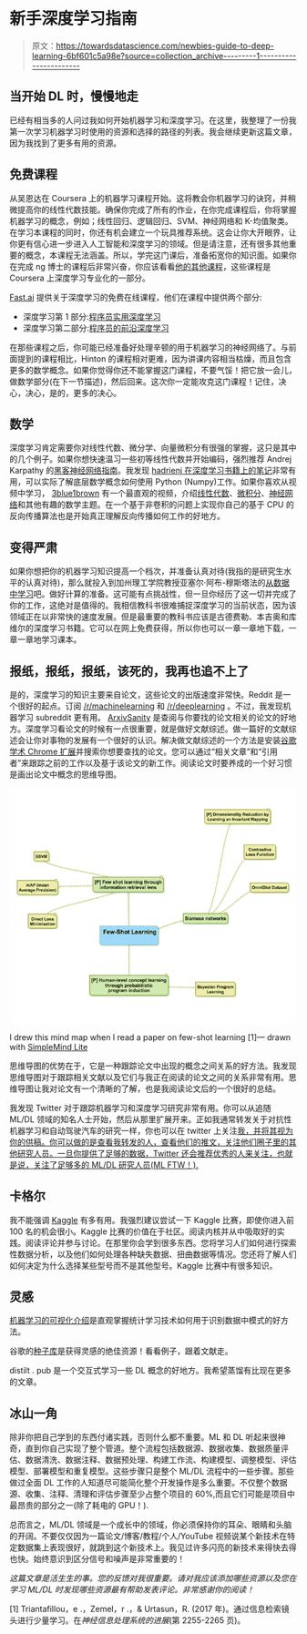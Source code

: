 # 新手深度学习指南

> 原文：<https://towardsdatascience.com/newbies-guide-to-deep-learning-6bf601c5a98e?source=collection_archive---------1----------------------->

## 当开始 DL 时，慢慢地走

已经有相当多的人问过我如何开始机器学习和深度学习。在这里，我整理了一份我第一次学习机器学习时使用的资源和选择的路径的列表。我会继续更新这篇文章，因为我找到了更多有用的资源。

## 免费课程

从吴恩达在 Coursera 上的机器学习课程开始。这将教会你机器学习的诀窍，并稍微提高你的线性代数技能。确保你完成了所有的作业，在你完成课程后，你将掌握机器学习的概念，例如；线性回归、逻辑回归、SVM、神经网络和 K-均值聚类。在学习本课程的同时，你还有机会建立一个玩具推荐系统。这会让你大开眼界，让你更有信心进一步进入人工智能和深度学习的领域。但是请注意，还有很多其他重要的概念，本课程无法涵盖。所以，学完这门课后，准备拓宽你的知识面。如果你在完成 ng 博士的课程后非常兴奋，你应该看看[他的其他课程](https://www.coursera.org/specializations/deep-learning)，这些课程是 Coursera 上深度学习专业化的一部分。

[Fast.ai](http://www.fast.ai/) 提供关于深度学习的免费在线课程，他们在课程中提供两个部分:

*   深度学习第 1 部分:[程序员实用深度学习](http://course.fast.ai/)
*   深度学习第二部分:[程序员的前沿深度学习](http://course.fast.ai/part2.html)

在那些课程之后，你可能已经准备好处理辛顿的用于机器学习的神经网络了。与前面提到的课程相比，Hinton 的课程相对更难，因为讲课内容相当枯燥，而且包含更多的数学概念。如果你觉得你还不能掌握这门课程，不要气馁！把它放一会儿，做数学部分(在下一节描述)，然后回来。这次你一定能攻克这门课程！记住，决心，决心，是的，更多的决心。

## 数学

深度学习肯定需要你对线性代数、微分学、向量微积分有很强的掌握，这只是其中的几个例子。如果你想快速温习一些初等线性代数并开始编码，强烈推荐 Andrej Karpathy 的[黑客神经网络指南](http://karpathy.github.io/neuralnets/)。我发现 [hadrienj 在深度学习书籍上的笔记](https://github.com/hadrienj/deepLearningBook-Notes)非常有用，可以实际了解底层数学概念如何使用 Python (Numpy)工作。如果你喜欢从视频中学习， [3blue1brown](https://www.youtube.com/channel/UCYO_jab_esuFRV4b17AJtAw) 有一个最直观的视频，介绍[线性代数](https://www.youtube.com/playlist?list=PLZHQObOWTQDPD3MizzM2xVFitgF8hE_ab)、[微积分](https://www.youtube.com/playlist?list=PLZHQObOWTQDMsr9K-rj53DwVRMYO3t5Yr)、[神经网络](https://www.youtube.com/playlist?list=PLZHQObOWTQDNU6R1_67000Dx_ZCJB-3pi)和其他有趣的数学主题。在一个基于非卷积的问题上实现你自己的基于 CPU 的反向传播算法也是开始真正理解反向传播如何工作的好地方。

## 变得严肃

如果你想把你的机器学习知识提高一个档次，并准备认真对待(我指的是研究生水平的认真对待)，那么就投入到加州理工学院教授亚塞尔·阿布-穆斯塔法的[从数据中学习](http://www.work.caltech.edu/telecourse.html)吧。做好计算的准备。这可能有点挑战性，但一旦你经历了这一切并完成了你的工作，这绝对是值得的。我相信教科书很难捕捉深度学习的当前状态，因为该领域正在以非常快的速度发展。但是最重要的教科书应该是古德费勒、本吉奥和库维尔的深度学习书籍。它可以在网上免费获得，所以你也可以一章一章地下载，一章一章地学习课本。

## 报纸，报纸，报纸，该死的，我再也追不上了

是的，深度学习的知识主要来自论文，这些论文的出版速度非常快。Reddit 是一个很好的起点。订阅 [/r/machinelearning](https://www.reddit.com/r/MachineLearning/) 和 [/r/deeplearning](https://www.reddit.com/r/deeplearning/) 。不过，我发现机器学习 subreddit 更有用。 [ArxivSanity](http://www.arxiv-sanity.com/) 是查阅与你要找的论文相关的论文的好地方。深度学习看论文的时候有一点很重要，就是做好文献综述。做一篇好的文献综述会让你对事物的发展有一个很好的认识。解决做文献综述的一个方法是安装[谷歌学术 Chrome 扩展](https://chrome.google.com/webstore/detail/google-scholar-button/ldipcbpaocekfooobnbcddclnhejkcpn)并搜索你想要查找的论文。您可以通过“相关文章”和“引用者”来跟踪之前的工作以及基于该论文的新工作。阅读论文时要养成的一个好习惯是画出论文中概念的思维导图。

![](img/4727fd0e9b184ab26ec2e5dbeae4897d.png)

I drew this mind map when I read a paper on few-shot learning [1]— drawn with [SimpleMind Lite](https://simplemind.eu/)

思维导图的优势在于，它是一种跟踪论文中出现的概念之间关系的好方法。我发现思维导图对于跟踪相关文献以及它们与我正在阅读的论文之间的关系非常有用。思维导图让我对论文有一个清晰的了解，也是我阅读论文后的一个很好的总结。

我发现 Twitter 对于跟踪机器学习和深度学习研究非常有用。你可以从追随 ML/DL 领域的知名人士开始，然后从那里扩展开来。正如我通常转发关于对抗性机器学习和自动驾驶汽车的研究一样，你也可以在 twitter 上关注[我，并将其视为你的供稿。你可以做的是查看我转发的人，查看他们的推文，关注他们圈子里的其他研究人员。一旦你提供了足够的数据，Twitter 还会推荐优秀的人来关注，也就是说，关注了足够多的 ML/DL 研究人员(ML FTW！).](https://twitter.com/ark_aung)

## 卡格尔

我不能强调 [Kaggle](https://www.kaggle.com/) 有多有用。我强烈建议尝试一下 Kaggle 比赛，即使你进入前 100 名的机会很小。Kaggle 比赛的价值在于社区。阅读内核并从中吸取好的实践。阅读评论并参与讨论。在那里你会学到很多东西。您将学习人们如何进行探索性数据分析，以及他们如何处理各种缺失数据、扭曲数据等情况。您还将了解人们如何决定为什么选择某些型号而不是其他型号。Kaggle 比赛中有很多知识。

## 灵感

[机器学习的可视化介绍](http://www.r2d3.us/visual-intro-to-machine-learning-part-1/)是直观掌握统计学习技术如何用于识别数据中模式的好方法。

谷歌的[种子库](http://tools.google.com/seedbank/)是获得灵感的绝佳资源！看看例子，跟着文献走。

distilt . pub 是一个交互式学习一些 DL 概念的好地方。我希望蒸馏有比现在更多的文章。

## 冰山一角

除非你把自己学到的东西付诸实践，否则什么都不重要。ML 和 DL 听起来很神奇，直到你自己实现了整个管道。整个流程包括数据源、数据收集、数据质量评估、数据清洗、数据注释、数据预处理、构建工作流、构建模型、调整模型、评估模型、部署模型和重复模型。这些步骤只是整个 ML/DL 流程中的一些步骤。那些做过全面 DL 工作的人知道尽可能简化整个开发操作是多么重要。不仅整个数据源、收集、注释、清理和评估步骤至少占整个项目的 60%,而且它们可能是项目中最昂贵的部分之一(除了耗电的 GPU！).

总而言之，ML/DL 领域是一个成长中的领域，你必须保持你的耳朵、眼睛和头脑的开阔。不要仅仅因为一篇论文/博客/教程/个人/YouTube 视频说某个新技术在特定数据集上表现很好，就跳到这个新技术上。我见过许多闪亮的新技术来得快去得也快。始终意识到区分信号和噪声是非常重要的！

*这篇文章是活生生的事。您的反馈对我很重要。请对我应该添加哪些资源以及您在学习 ML/DL 时发现哪些资源最有帮助发表评论。非常感谢你的阅读！*

[1] Triantafillou，e .，Zemel，r .，& Urtasun，R. (2017 年)。通过信息检索镜头进行少量学习。在*神经信息处理系统的进展*(第 2255-2265 页)。